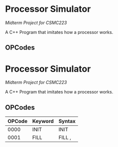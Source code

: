 # Processor Simulator

_Midterm Project for CSMC223_

A C++ Program that imitates how a processor works.

## OPCodes

# Processor Simulator

_Midterm Project for CSMC223_

A C++ Program that imitates how a processor works.

## OPCodes

| OPCode     | Keyword     | Syntax                    |
| ---------- | ----------- | ------------------------- |
| 0000       | INIT        | INIT <regName>            |
| 0001       | FILL        | FILL <content>, <regName> |